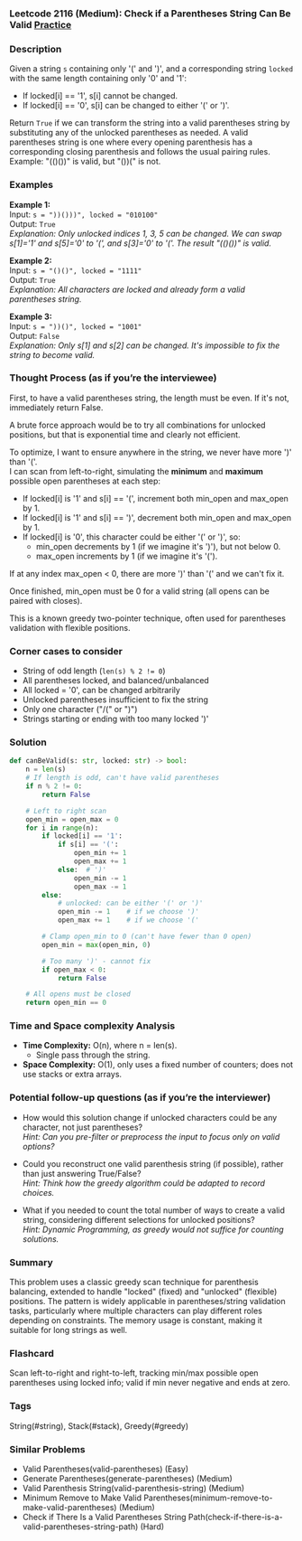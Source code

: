 ### Leetcode 2116 (Medium): Check if a Parentheses String Can Be Valid [Practice](https://leetcode.com/problems/check-if-a-parentheses-string-can-be-valid)

### Description  
Given a string `s` containing only '(' and ')', and a corresponding string `locked` with the same length containing only '0' and '1':  
- If locked[i] == '1', s[i] cannot be changed.
- If locked[i] == '0', s[i] can be changed to either '(' or ')'.

Return `True` if we can transform the string into a valid parentheses string by substituting any of the unlocked parentheses as needed. A valid parentheses string is one where every opening parenthesis has a corresponding closing parenthesis and follows the usual pairing rules.  
Example: "(()())" is valid, but "())(" is not.

### Examples  

**Example 1:**  
Input: `s = "))()))", locked = "010100"`  
Output: `True`  
*Explanation: Only unlocked indices 1, 3, 5 can be changed. We can swap s[1]='1' and s[5]='0' to '(', and s[3]='0' to '('. The result "(()())" is valid.*

**Example 2:**  
Input: `s = "()()", locked = "1111"`  
Output: `True`  
*Explanation: All characters are locked and already form a valid parentheses string.*

**Example 3:**  
Input: `s = "))()", locked = "1001"`  
Output: `False`  
*Explanation: Only s[1] and s[2] can be changed. It's impossible to fix the string to become valid.*

### Thought Process (as if you’re the interviewee)  
First, to have a valid parentheses string, the length must be even. If it's not, immediately return False.

A brute force approach would be to try all combinations for unlocked positions, but that is exponential time and clearly not efficient.

To optimize, I want to ensure anywhere in the string, we never have more ')' than '('.  
I can scan from left-to-right, simulating the **minimum** and **maximum** possible open parentheses at each step:
- If locked[i] is '1' and s[i] == '(', increment both min_open and max_open by 1.
- If locked[i] is '1' and s[i] == ')', decrement both min_open and max_open by 1.
- If locked[i] is '0', this character could be either '(' or ')', so:
  - min_open decrements by 1 (if we imagine it's ')'), but not below 0.
  - max_open increments by 1 (if we imagine it's '(').

If at any index max_open < 0, there are more ')' than '(' and we can't fix it.

Once finished, min_open must be 0 for a valid string (all opens can be paired with closes).

This is a known greedy two-pointer technique, often used for parentheses validation with flexible positions.

### Corner cases to consider  
- String of odd length (`len(s) % 2 != 0`)
- All parentheses locked, and balanced/unbalanced
- All locked = '0', can be changed arbitrarily
- Unlocked parentheses insufficient to fix the string
- Only one character ("/(" or ")")
- Strings starting or ending with too many locked ')'

### Solution

```python
def canBeValid(s: str, locked: str) -> bool:
    n = len(s)
    # If length is odd, can't have valid parentheses
    if n % 2 != 0:
        return False

    # Left to right scan
    open_min = open_max = 0
    for i in range(n):
        if locked[i] == '1':
            if s[i] == '(':
                open_min += 1
                open_max += 1
            else:  # ')'
                open_min -= 1
                open_max -= 1
        else:
            # unlocked: can be either '(' or ')'
            open_min -= 1    # if we choose ')'
            open_max += 1    # if we choose '('

        # Clamp open_min to 0 (can't have fewer than 0 open)
        open_min = max(open_min, 0)

        # Too many ')' - cannot fix
        if open_max < 0:
            return False

    # All opens must be closed
    return open_min == 0
```

### Time and Space complexity Analysis  

- **Time Complexity:** O(n), where n = len(s).  
  - Single pass through the string.
- **Space Complexity:** O(1), only uses a fixed number of counters; does not use stacks or extra arrays.

### Potential follow-up questions (as if you’re the interviewer)  

- How would this solution change if unlocked characters could be any character, not just parentheses?  
  *Hint: Can you pre-filter or preprocess the input to focus only on valid options?*

- Could you reconstruct one valid parenthesis string (if possible), rather than just answering True/False?  
  *Hint: Think how the greedy algorithm could be adapted to record choices.*

- What if you needed to count the total number of ways to create a valid string, considering different selections for unlocked positions?  
  *Hint: Dynamic Programming, as greedy would not suffice for counting solutions.*

### Summary
This problem uses a classic greedy scan technique for parenthesis balancing, extended to handle "locked" (fixed) and "unlocked" (flexible) positions. The pattern is widely applicable in parentheses/string validation tasks, particularly where multiple characters can play different roles depending on constraints. The memory usage is constant, making it suitable for long strings as well.


### Flashcard
Scan left-to-right and right-to-left, tracking min/max possible open parentheses using locked info; valid if min never negative and ends at zero.

### Tags
String(#string), Stack(#stack), Greedy(#greedy)

### Similar Problems
- Valid Parentheses(valid-parentheses) (Easy)
- Generate Parentheses(generate-parentheses) (Medium)
- Valid Parenthesis String(valid-parenthesis-string) (Medium)
- Minimum Remove to Make Valid Parentheses(minimum-remove-to-make-valid-parentheses) (Medium)
-  Check if There Is a Valid Parentheses String Path(check-if-there-is-a-valid-parentheses-string-path) (Hard)